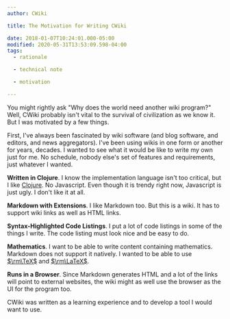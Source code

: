 ```yaml
---
author: CWiki

title: The Motivation for Writing CWiki

date: 2018-01-07T10:24:01.000-05:00
modified: 2020-05-31T13:53:09.598-04:00
tags:
  - rationale

  - technical note

  - motivation

---
```


You might rightly ask "Why does the world need another wiki program?" Well, CWiki probably isn't vital to the survival of civilization as we know it. But I was motivated by a few things.

First, I've always been fascinated by wiki software (and blog software, and editors, and news aggregators). I've been using wikis in one form or another for years, decades. I wanted to see what it would be like to write my own just for me. No schedule, nobody else's set of features and requirements, just whatever I wanted.

**Written in Clojure**. I know the implementation language isn't too critical, but I like [Clojure](https://clojure.org/). No Javascript. Even though it is trendy right now, Javascript is just ugly. I don't like it at all.

**Markdown with Extensions**. I like Markdown too. But this is a wiki. It has to support wiki links as well as HTML links.

**Syntax-Highlighted Code Listings**. I put a lot of code listings in some of the things I write. The code listing must look nice and be easy to do.

**Mathematics**. I want to be able to write content containing mathematics. Markdown does not support it natively. I wanted to be able to use [$\rm\TeX$](https://en.wikibooks.org/wiki/LaTeX/Mathematics) and [$\rm\LaTeX$](https://en.wikipedia.org/wiki/LaTeX).

**Runs in a Browser**. Since Markdown generates HTML and a lot of the links will point to external websites, the wiki might as well use the browser as the UI for the program too.

CWiki was written as a learning experience and to develop a tool I would want to use.​